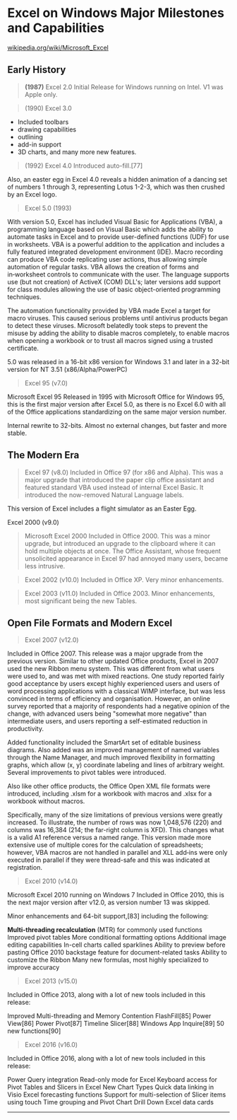 
# Excel on Windows Major Milestones and Capabilities

[wikipedia.org/wiki/Microsoft_Excel](https://en.wikipedia.org/wiki/Microsoft_Excel)

## Early History

> **(1987)** Excel 2.0 Initial Release for Windows running on Intel. V1 was Apple only.

> (1990) Excel 3.0

- Included toolbars
- drawing capabilities
- outlining
- add-in support
- 3D charts, and many more new features.

> (1992) Excel 4.0 
Introduced auto-fill.[77]

Also, an easter egg in Excel 4.0 reveals a hidden animation of a dancing set of numbers 1 through 3, representing Lotus 1-2-3, which was then crushed by an Excel logo.

> Excel 5.0 (1993)

With version 5.0, Excel has included Visual Basic for Applications (VBA), a programming language based on Visual Basic which adds the ability to automate tasks in Excel and to provide user-defined functions (UDF) for use in worksheets. VBA is a powerful addition to the application and includes a fully featured integrated development environment (IDE). Macro recording can produce VBA code replicating user actions, thus allowing simple automation of regular tasks. VBA allows the creation of forms and in‑worksheet controls to communicate with the user. The language supports use (but not creation) of ActiveX (COM) DLL's; later versions add support for class modules allowing the use of basic object-oriented programming techniques.

The automation functionality provided by VBA made Excel a target for macro viruses. This caused serious problems until antivirus products began to detect these viruses. Microsoft belatedly took steps to prevent the misuse by adding the ability to disable macros completely, to enable macros when opening a workbook or to trust all macros signed using a trusted certificate.

5.0 was released in a 16-bit x86 version for Windows 3.1 and later in a 32-bit version for NT 3.51 (x86/Alpha/PowerPC)

> Excel 95 (v7.0)

Microsoft Excel 95
Released in 1995 with Microsoft Office for Windows 95, this is the first major version after Excel 5.0, as there is no Excel 6.0 with all of the Office applications standardizing on the same major version number.

Internal rewrite to 32-bits. Almost no external changes, but faster and more stable.

## The Modern Era

> Excel 97 (v8.0)
Included in Office 97 (for x86 and Alpha). This was a major upgrade that introduced the paper clip office assistant and featured standard VBA used instead of internal Excel Basic. It introduced the now-removed Natural Language labels.

This version of Excel includes a flight simulator as an Easter Egg.

Excel 2000 (v9.0)

> Microsoft Excel 2000
Included in Office 2000. This was a minor upgrade, but introduced an upgrade to the clipboard where it can hold multiple objects at once. The Office Assistant, whose frequent unsolicited appearance in Excel 97 had annoyed many users, became less intrusive.

> Excel 2002 (v10.0)
Included in Office XP. Very minor enhancements.

> Excel 2003 (v11.0)
Included in Office 2003. Minor enhancements, most significant being the new Tables.

## Open File Formats and Modern Excel

> Excel 2007 (v12.0) 

Included in Office 2007. This release was a major upgrade from the previous version. Similar to other updated Office products, Excel in 2007 used the new Ribbon menu system. This was different from what users were used to, and was met with mixed reactions. One study reported fairly good acceptance by users except highly experienced users and users of word processing applications with a classical WIMP interface, but was less convinced in terms of efficiency and organisation. However, an online survey reported that a majority of respondents had a negative opinion of the change, with advanced users being "somewhat more negative" than intermediate users, and users reporting a self-estimated reduction in productivity.

Added functionality included the SmartArt set of editable business diagrams. Also added was an improved management of named variables through the Name Manager, and much improved flexibility in formatting graphs, which allow (x, y) coordinate labeling and lines of arbitrary weight. Several improvements to pivot tables were introduced.

Also like other office products, the Office Open XML file formats were introduced, including .xlsm for a workbook with macros and .xlsx for a workbook without macros.

Specifically, many of the size limitations of previous versions were greatly increased. To illustrate, the number of rows was now 1,048,576 (220) and columns was 16,384 (214; the far-right column is XFD). This changes what is a valid A1 reference versus a named range. This version made more extensive use of multiple cores for the calculation of spreadsheets; however, VBA macros are not handled in parallel and XLL add‑ins were only executed in parallel if they were thread-safe and this was indicated at registration.

> Excel 2010 (v14.0)

Microsoft Excel 2010 running on Windows 7
Included in Office 2010, this is the next major version after v12.0, as version number 13 was skipped.

Minor enhancements and 64-bit support,[83] including the following:

**Multi-threading recalculation** (MTR) for commonly used functions
Improved pivot tables
More conditional formatting options
Additional image editing capabilities
In-cell charts called sparklines
Ability to preview before pasting
Office 2010 backstage feature for document-related tasks
Ability to customize the Ribbon
Many new formulas, most highly specialized to improve accuracy

> Excel 2013 (v15.0)

Included in Office 2013, along with a lot of new tools included in this release:

Improved Multi-threading and Memory Contention
FlashFill[85]
Power View[86]
Power Pivot[87]
Timeline Slicer[88]
Windows App
Inquire[89]
50 new functions[90]

> Excel 2016 (v16.0)

Included in Office 2016, along with a lot of new tools included in this release:

Power Query integration
Read-only mode for Excel
Keyboard access for Pivot Tables and Slicers in Excel
New Chart Types
Quick data linking in Visio
Excel forecasting functions
Support for multi-selection of Slicer items using touch
Time grouping and Pivot Chart Drill Down
Excel data cards

---
